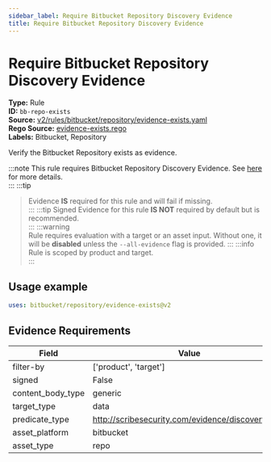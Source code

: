 ```yaml
---
sidebar_label: Require Bitbucket Repository Discovery Evidence
title: Require Bitbucket Repository Discovery Evidence
---  
```

# Require Bitbucket Repository Discovery Evidence  
**Type:** Rule  
**ID:** `bb-repo-exists`  
**Source:** [v2/rules/bitbucket/repository/evidence-exists.yaml](https://github.com/scribe-public/sample-policies/blob/main/v2/rules/bitbucket/repository/evidence-exists.yaml)  
**Rego Source:** [evidence-exists.rego](https://github.com/scribe-public/sample-policies/blob/main/v2/rules/bitbucket/repository/evidence-exists.rego)  
**Labels:** Bitbucket, Repository  

Verify the Bitbucket Repository exists as evidence.

:::note 
This rule requires Bitbucket Repository Discovery Evidence. See [here](/docs/platforms/discover#bitbucket-discovery) for more details.  
::: 
:::tip 
> Evidence **IS** required for this rule and will fail if missing.  
::: 
:::tip 
Signed Evidence for this rule **IS NOT** required by default but is recommended.  
::: 
:::warning  
Rule requires evaluation with a target or an asset input. Without one, it will be **disabled** unless the `--all-evidence` flag is provided.
::: 
:::info  
Rule is scoped by product and target.  
:::  

## Usage example

```yaml
uses: bitbucket/repository/evidence-exists@v2
```

## Evidence Requirements  
| Field | Value |
|-------|-------|
| filter-by | ['product', 'target'] |
| signed | False |
| content_body_type | generic |
| target_type | data |
| predicate_type | http://scribesecurity.com/evidence/discovery/v0.1 |
| asset_platform | bitbucket |
| asset_type | repo |

